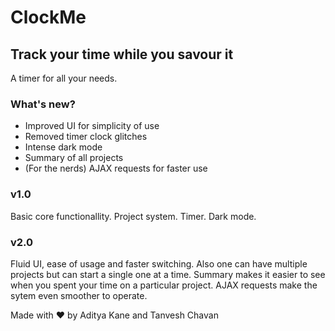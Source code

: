 # ClockMe

## Track your time while you savour it

A timer for all your needs.

### What's new?

* Improved UI for simplicity of use
* Removed timer clock glitches
* Intense dark mode
* Summary of all projects
* (For the nerds) AJAX requests for faster use


### v1.0
Basic core functionallity. Project system. Timer. Dark mode.

### v2.0
Fluid UI, ease of usage and faster switching. Also one can have multiple projects but can start a single one at a time.
Summary makes it easier to see when you spent your time on a particular project. AJAX requests make the sytem even smoother to operate.



Made with :heart: by Aditya Kane and Tanvesh Chavan

